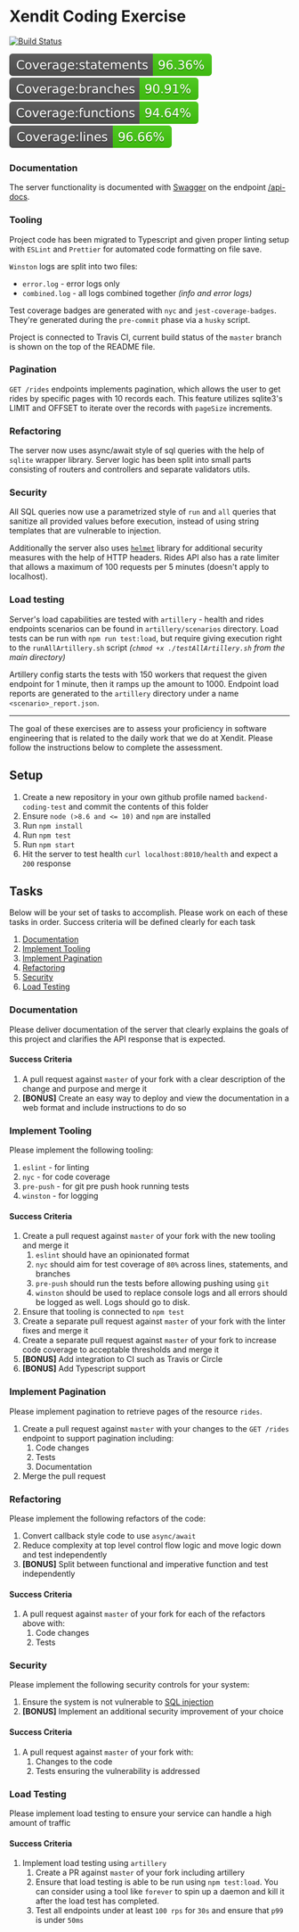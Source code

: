 # Xendit Coding Exercise

[![Build Status](https://app.travis-ci.com/FrozenTear7/backend-coding-test.svg?token=9ocyxs7ue59yxkdt9YnS&branch=master)](https://app.travis-ci.com/FrozenTear7/backend-coding-test)

![Coverage - statements](./badges/badge-statements.svg)
![Coverage - branches](./badges/badge-branches.svg)
![Coverage - functions](./badges/badge-functions.svg)
![Coverage - lines](./badges/badge-lines.svg)

### Documentation

The server functionality is documented with [Swagger](https://swagger.io/) on the endpoint [/api-docs](http://localhost:8010/api-docs).

### Tooling

Project code has been migrated to Typescript and given proper linting setup with `ESLint` and `Prettier` for automated code formatting on file save.

`Winston` logs are split into two files:

- `error.log` - error logs only
- `combined.log` - all logs combined together _(info and error logs)_

Test coverage badges are generated with `nyc` and `jest-coverage-badges`. They're generated during the `pre-commit` phase via a `husky` script.

Project is connected to Travis CI, current build status of the `master` branch is shown on the top of the README file.

### Pagination

`GET /rides` endpoints implements pagination, which allows the user to get rides by specific pages with 10 records each.
This feature utilizes sqlite3's LIMIT and OFFSET to iterate over the records with `pageSize` increments.

### Refactoring

The server now uses async/await style of sql queries with the help of `sqlite` wrapper library.
Server logic has been split into small parts consisting of routers and controllers and separate validators utils.

### Security

All SQL queries now use a parametrized style of `run` and `all` queries that sanitize all provided values before execution, instead of using string templates that are vulnerable to injection.

Additionally the server also uses [`helmet`](https://github.com/helmetjs/helmet) library for additional security measures with the help of HTTP headers.
Rides API also has a rate limiter that allows a maximum of 100 requests per 5 minutes (doesn't apply to localhost).

### Load testing

Server's load capabilities are tested with `artillery` - health and rides endpoints scenarios can be found in `artillery/scenarios` directory.
Load tests can be run with `npm run test:load`, but require giving execution right to the `runAllArtillery.sh` script _(`chmod +x ./testAllArtillery.sh` from the main directory)_

Artillery config starts the tests with 150 workers that request the given endpoint for 1 minute, then it ramps up the amount to 1000.
Endpoint load reports are generated to the `artillery` directory under a name `<scenario>_report.json`.

---

The goal of these exercises are to assess your proficiency in software engineering that is related to the daily work that we do at Xendit. Please follow the instructions below to complete the assessment.

## Setup

1. Create a new repository in your own github profile named `backend-coding-test` and commit the contents of this folder
2. Ensure `node (>8.6 and <= 10)` and `npm` are installed
3. Run `npm install`
4. Run `npm test`
5. Run `npm start`
6. Hit the server to test health `curl localhost:8010/health` and expect a `200` response

## Tasks

Below will be your set of tasks to accomplish. Please work on each of these tasks in order. Success criteria will be defined clearly for each task

1. [Documentation](#documentation)
2. [Implement Tooling](#implement-tooling)
3. [Implement Pagination](#implement-pagination)
4. [Refactoring](#refactoring)
5. [Security](#security)
6. [Load Testing](#load-testing)

### Documentation

Please deliver documentation of the server that clearly explains the goals of this project and clarifies the API response that is expected.

#### Success Criteria

1. A pull request against `master` of your fork with a clear description of the change and purpose and merge it
2. **[BONUS]** Create an easy way to deploy and view the documentation in a web format and include instructions to do so

### Implement Tooling

Please implement the following tooling:

1. `eslint` - for linting
2. `nyc` - for code coverage
3. `pre-push` - for git pre push hook running tests
4. `winston` - for logging

#### Success Criteria

1. Create a pull request against `master` of your fork with the new tooling and merge it
   1. `eslint` should have an opinionated format
   2. `nyc` should aim for test coverage of `80%` across lines, statements, and branches
   3. `pre-push` should run the tests before allowing pushing using `git`
   4. `winston` should be used to replace console logs and all errors should be logged as well. Logs should go to disk.
2. Ensure that tooling is connected to `npm test`
3. Create a separate pull request against `master` of your fork with the linter fixes and merge it
4. Create a separate pull request against `master` of your fork to increase code coverage to acceptable thresholds and merge it
5. **[BONUS]** Add integration to CI such as Travis or Circle
6. **[BONUS]** Add Typescript support

### Implement Pagination

Please implement pagination to retrieve pages of the resource `rides`.

1. Create a pull request against `master` with your changes to the `GET /rides` endpoint to support pagination including:
   1. Code changes
   2. Tests
   3. Documentation
2. Merge the pull request

### Refactoring

Please implement the following refactors of the code:

1. Convert callback style code to use `async/await`
2. Reduce complexity at top level control flow logic and move logic down and test independently
3. **[BONUS]** Split between functional and imperative function and test independently

#### Success Criteria

1. A pull request against `master` of your fork for each of the refactors above with:
   1. Code changes
   2. Tests

### Security

Please implement the following security controls for your system:

1. Ensure the system is not vulnerable to [SQL injection](https://www.owasp.org/index.php/SQL_Injection)
2. **[BONUS]** Implement an additional security improvement of your choice

#### Success Criteria

1. A pull request against `master` of your fork with:
   1. Changes to the code
   2. Tests ensuring the vulnerability is addressed

### Load Testing

Please implement load testing to ensure your service can handle a high amount of traffic

#### Success Criteria

1. Implement load testing using `artillery`
   1. Create a PR against `master` of your fork including artillery
   2. Ensure that load testing is able to be run using `npm test:load`. You can consider using a tool like `forever` to spin up a daemon and kill it after the load test has completed.
   3. Test all endpoints under at least `100 rps` for `30s` and ensure that `p99` is under `50ms`
